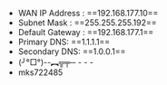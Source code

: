 - WAN IP Address : ==192.168.177.10==
- Subnet Mask : ==255.255.255.192==
- Default Gateway : ==192.168.177.1==
- Primary DNS: ==1.1.1.1==
- Secondary DNS: ==1.0.0.1==
- (╯°□°)--︻╦╤─ - - -
- mks722485